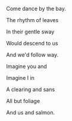 Come dance by the bay.

The rhythm of leaves

In their gentle sway

Would descend to us

And we'd follow way.

  

Imagine you and

Imagine I in

A clearing and sans

All but foliage

And us and salmon.